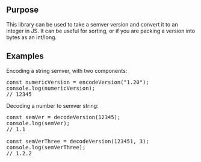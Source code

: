 <h2>Purpose</h2>

<p>This library can be used to take a semver version and convert it to an integer in JS. It can be useful for sorting, or if you are packing a version into bytes as an int/long.</p>

<h2>Examples</h2>

<p>Encoding a string semver, with two components:<p>

<pre>
const numericVersion = encodeVersion("1.20");
console.log(numericVersion);
// 12345
</pre>

<p>Decoding a number to semver string:</p>

<pre>
const semVer = decodeVersion(12345);
console.log(semVer);
// 1.1

const semVerThree = decodeVersion(123451, 3);
console.log(semVerThree);
// 1.2.2
</pre>
